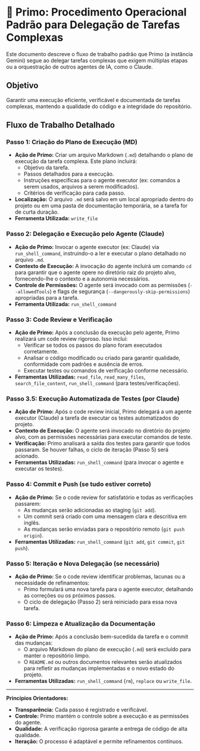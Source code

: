 # 🧠 Primo: Procedimento Operacional Padrão para Delegação de Tarefas Complexas

Este documento descreve o fluxo de trabalho padrão que Primo (a instância Gemini) segue ao delegar tarefas complexas que exigem múltiplas etapas ou a orquestração de outros agentes de IA, como o Claude.

## Objetivo

Garantir uma execução eficiente, verificável e documentada de tarefas complexas, mantendo a qualidade do código e a integridade do repositório.

## Fluxo de Trabalho Detalhado

### Passo 1: Criação do Plano de Execução (MD)

*   **Ação de Primo:** Criar um arquivo Markdown (`.md`) detalhando o plano de execução da tarefa complexa. Este plano incluirá:
    *   Objetivo da tarefa.
    *   Passos detalhados para a execução.
    *   Instruções específicas para o agente executor (ex: comandos a serem usados, arquivos a serem modificados).
    *   Critérios de verificação para cada passo.
*   **Localização:** O arquivo `.md` será salvo em um local apropriado dentro do projeto ou em uma pasta de documentação temporária, se a tarefa for de curta duração.
*   **Ferramenta Utilizada:** `write_file`

### Passo 2: Delegação e Execução pelo Agente (Claude)

*   **Ação de Primo:** Invocar o agente executor (ex: Claude) via `run_shell_command`, instruindo-o a ler e executar o plano detalhado no arquivo `.md`.
*   **Contexto de Execução:** A invocação do agente incluirá um comando `cd` para garantir que o agente opere no diretório raiz do projeto alvo, fornecendo-lhe o contexto e a autonomia necessários.
*   **Controle de Permissões:** O agente será invocado com as permissões (`--allowedTools`) e flags de segurança (`--dangerously-skip-permissions`) apropriadas para a tarefa.
*   **Ferramenta Utilizada:** `run_shell_command`

### Passo 3: Code Review e Verificação

*   **Ação de Primo:** Após a conclusão da execução pelo agente, Primo realizará um code review rigoroso. Isso inclui:
    *   Verificar se todos os passos do plano foram executados corretamente.
    *   Analisar o código modificado ou criado para garantir qualidade, conformidade com padrões e ausência de erros.
    *   Executar testes ou comandos de verificação conforme necessário.
*   **Ferramentas Utilizadas:** `read_file`, `read_many_files`, `search_file_content`, `run_shell_command` (para testes/verificações).

### Passo 3.5: Execução Automatizada de Testes (por Claude)

*   **Ação de Primo:** Após o code review inicial, Primo delegará a um agente executor (Claude) a tarefa de executar os testes automatizados do projeto.
*   **Contexto de Execução:** O agente será invocado no diretório do projeto alvo, com as permissões necessárias para executar comandos de teste.
*   **Verificação:** Primo analisará a saída dos testes para garantir que todos passaram. Se houver falhas, o ciclo de iteração (Passo 5) será acionado.
*   **Ferramentas Utilizadas:** `run_shell_command` (para invocar o agente e executar os testes).

### Passo 4: Commit e Push (se tudo estiver correto)

*   **Ação de Primo:** Se o code review for satisfatório e todas as verificações passarem:
    *   As mudanças serão adicionadas ao staging (`git add`).
    *   Um commit será criado com uma mensagem clara e descritiva em inglês.
    *   As mudanças serão enviadas para o repositório remoto (`git push origin`).
*   **Ferramentas Utilizadas:** `run_shell_command` (`git add`, `git commit`, `git push`).

### Passo 5: Iteração e Nova Delegação (se necessário)

*   **Ação de Primo:** Se o code review identificar problemas, lacunas ou a necessidade de refinamentos:
    *   Primo formulará uma nova tarefa para o agente executor, detalhando as correções ou os próximos passos.
    *   O ciclo de delegação (Passo 2) será reiniciado para essa nova tarefa.

### Passo 6: Limpeza e Atualização da Documentação

*   **Ação de Primo:** Após a conclusão bem-sucedida da tarefa e o commit das mudanças:
    *   O arquivo Markdown do plano de execução (`.md`) será excluído para manter o repositório limpo.
    *   O `README.md` ou outros documentos relevantes serão atualizados para refletir as mudanças implementadas e o novo estado do projeto.
*   **Ferramentas Utilizadas:** `run_shell_command` (`rm`), `replace` ou `write_file`.

---

**Princípios Orientadores:**

*   **Transparência:** Cada passo é registrado e verificável.
*   **Controle:** Primo mantém o controle sobre a execução e as permissões do agente.
*   **Qualidade:** A verificação rigorosa garante a entrega de código de alta qualidade.
*   **Iteração:** O processo é adaptável e permite refinamentos contínuos.
